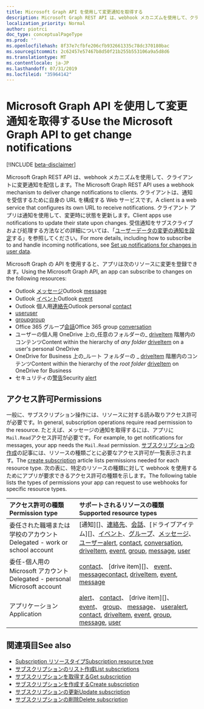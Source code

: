 ```yaml
---
title: Microsoft Graph API を使用して変更通知を取得する
description: Microsoft Graph REST API は、webhook メカニズムを使用して、クライアントに変更通知を配信します。 クライアントは、通知を受信するために自身の URL を構成する Web サービスです。 クライアント アプリは通知を使用して、変更時に状態を更新します。 受信通知をサブスクライブおよび処理する方法などの詳細については、「ユーザーデータの変更の通知を設定する」を参照してください。
localization_priority: Normal
author: piotrci
doc_type: conceptualPageType
ms.prod: ''
ms.openlocfilehash: 8f37e7cfbfe206cfb932661335c78dc370180bac
ms.sourcegitcommit: 2c62457e57467b8d50f21b255b553106a9a5d8d6
ms.translationtype: MT
ms.contentlocale: ja-JP
ms.lasthandoff: 07/31/2019
ms.locfileid: "35964142"
---
```

# <a name="use-the-microsoft-graph-api-to-get-change-notifications"></a><span data-ttu-id="54fb0-106">Microsoft Graph API を使用して変更通知を取得する</span><span class="sxs-lookup"><span data-stu-id="54fb0-106">Use the Microsoft Graph API to get change notifications</span></span>

[!INCLUDE [beta-disclaimer](../../includes/beta-disclaimer.md)]

<span data-ttu-id="54fb0-107">Microsoft Graph REST API は、webhook メカニズムを使用して、クライアントに変更通知を配信します。</span><span class="sxs-lookup"><span data-stu-id="54fb0-107">The Microsoft Graph REST API uses a webhook mechanism to deliver change notifications to clients.</span></span> <span data-ttu-id="54fb0-108">クライアントは、通知を受信するために自身の URL を構成する Web サービスです。</span><span class="sxs-lookup"><span data-stu-id="54fb0-108">A client is a web service that configures its own URL to receive notifications.</span></span> <span data-ttu-id="54fb0-109">クライアント アプリは通知を使用して、変更時に状態を更新します。</span><span class="sxs-lookup"><span data-stu-id="54fb0-109">Client apps use notifications to update their state upon changes.</span></span> <span data-ttu-id="54fb0-110">受信通知をサブスクライブおよび処理する方法などの詳細については、「[ユーザーデータの変更の通知を設定](/graph/webhooks)する」を参照してください。</span><span class="sxs-lookup"><span data-stu-id="54fb0-110">For more details, including how to subscribe to and handle incoming notifications, see [Set up notifications for changes in user data](/graph/webhooks).</span></span>

<span data-ttu-id="54fb0-111">Microsoft Graph の API を使用すると、アプリは次のリソースに変更を登録できます。</span><span class="sxs-lookup"><span data-stu-id="54fb0-111">Using the Microsoft Graph API, an app can subscribe to changes on the following resources:</span></span>

- <span data-ttu-id="54fb0-112">Outlook [メッセージ][]</span><span class="sxs-lookup"><span data-stu-id="54fb0-112">Outlook [message][]</span></span>
- <span data-ttu-id="54fb0-113">Outlook [イベント][]</span><span class="sxs-lookup"><span data-stu-id="54fb0-113">Outlook [event][]</span></span>
- <span data-ttu-id="54fb0-114">Outlook 個人用[連絡先][]</span><span class="sxs-lookup"><span data-stu-id="54fb0-114">Outlook personal [contact][]</span></span>
- <span data-ttu-id="54fb0-115">[user][]</span><span class="sxs-lookup"><span data-stu-id="54fb0-115">[user][]</span></span>
- <span data-ttu-id="54fb0-116">[group][]</span><span class="sxs-lookup"><span data-stu-id="54fb0-116">[group][]</span></span>
- <span data-ttu-id="54fb0-117">Office 365 グループ[会話][]</span><span class="sxs-lookup"><span data-stu-id="54fb0-117">Office 365 group [conversation][]</span></span>
- <span data-ttu-id="54fb0-118">ユーザーの個人用 OneDrive 上の_任意のフォルダーの_ [driveItem][] 階層内のコンテンツ</span><span class="sxs-lookup"><span data-stu-id="54fb0-118">Content within the hierarchy of _any folder_ [driveItem][] on a user's personal OneDrive</span></span>
- <span data-ttu-id="54fb0-119">OneDrive for Business 上の_ルート フォルダーの _ [driveItem][] 階層内のコンテンツ</span><span class="sxs-lookup"><span data-stu-id="54fb0-119">Content within the hierarchy of the _root folder_ [driveItem][] on OneDrive for Business</span></span>
- <span data-ttu-id="54fb0-120">セキュリティの[警告][]</span><span class="sxs-lookup"><span data-stu-id="54fb0-120">Security [alert][]</span></span>

## <a name="permissions"></a><span data-ttu-id="54fb0-121">アクセス許可</span><span class="sxs-lookup"><span data-stu-id="54fb0-121">Permissions</span></span>

<span data-ttu-id="54fb0-122">一般に、サブスクリプション操作には、リソースに対する読み取りアクセス許可が必要です。</span><span class="sxs-lookup"><span data-stu-id="54fb0-122">In general, subscription operations require read permission to the resource.</span></span> <span data-ttu-id="54fb0-123">たとえば、メッセージの通知を取得するには、アプリに`Mail.Read`アクセス許可が必要です。</span><span class="sxs-lookup"><span data-stu-id="54fb0-123">For example, to get notifications for messages, your app needs the `Mail.Read` permission.</span></span> <span data-ttu-id="54fb0-124">[サブスクリプションの作成](../api/subscription-post-subscriptions.md)の記事には、リソースの種類ごとに必要なアクセス許可が一覧表示されます。</span><span class="sxs-lookup"><span data-stu-id="54fb0-124">The [create subscription](../api/subscription-post-subscriptions.md) article lists permissions needed for each resource type.</span></span> <span data-ttu-id="54fb0-125">次の表に、特定のリソースの種類に対して webhook を使用するためにアプリが要求できるアクセス許可の種類を示します。</span><span class="sxs-lookup"><span data-stu-id="54fb0-125">The following table lists the types of permissions your app can request to use webhooks for specific resource types.</span></span>

| <span data-ttu-id="54fb0-126">アクセス許可の種類</span><span class="sxs-lookup"><span data-stu-id="54fb0-126">Permission type</span></span>                        | <span data-ttu-id="54fb0-127">サポートされるリソースの種類</span><span class="sxs-lookup"><span data-stu-id="54fb0-127">Supported resource types</span></span>                                                      |
| :------------------------------------- | :------------------------------------------------------------------------------------ |
| <span data-ttu-id="54fb0-128">委任された職場または学校のアカウント</span><span class="sxs-lookup"><span data-stu-id="54fb0-128">Delegated - work or school account</span></span>     | <span data-ttu-id="54fb0-129">[通知][]、[連絡先][]、[会話][]、[ドライブアイテム][]、[イベント][]、[グループ][]、[メッセージ][]、[ユーザー][]</span><span class="sxs-lookup"><span data-stu-id="54fb0-129">[alert][], [contact][], [conversation][], [driveItem][], [event][], [group][], [message][], [user][]</span></span>|
| <span data-ttu-id="54fb0-130">委任-個人用の Microsoft アカウント</span><span class="sxs-lookup"><span data-stu-id="54fb0-130">Delegated - personal Microsoft account</span></span> | <span data-ttu-id="54fb0-131">[contact][]、 [drive item][]、 [event][]、 [message][]</span><span class="sxs-lookup"><span data-stu-id="54fb0-131">[contact][], [driveItem][], [event][], [message][]</span></span>                                        |
| <span data-ttu-id="54fb0-132">アプリケーション</span><span class="sxs-lookup"><span data-stu-id="54fb0-132">Application</span></span>                            | <span data-ttu-id="54fb0-133">[alert][]、 [contact][]、 [drive item][]、 [event][]、 [group][]、 [message][]、 [user][]</span><span class="sxs-lookup"><span data-stu-id="54fb0-133">[alert][], [contact][], [driveItem][], [event][], [group][], [message][], [user][]</span></span>|

## <a name="see-also"></a><span data-ttu-id="54fb0-134">関連項目</span><span class="sxs-lookup"><span data-stu-id="54fb0-134">See also</span></span>

- [<span data-ttu-id="54fb0-135">Subscription リソースタイプ</span><span class="sxs-lookup"><span data-stu-id="54fb0-135">Subscription resource type</span></span>](subscription.md)
- [<span data-ttu-id="54fb0-136">サブスクリプションのリスト作成</span><span class="sxs-lookup"><span data-stu-id="54fb0-136">List subscriptions</span></span>](../api/subscription-list.md)
- [<span data-ttu-id="54fb0-137">サブスクリプションを取得する</span><span class="sxs-lookup"><span data-stu-id="54fb0-137">Get subscription</span></span>](../api/subscription-get.md)
- [<span data-ttu-id="54fb0-138">サブスクリプションを作成する</span><span class="sxs-lookup"><span data-stu-id="54fb0-138">Create subscription</span></span>](../api/subscription-post-subscriptions.md)
- [<span data-ttu-id="54fb0-139">サブスクリプションの更新</span><span class="sxs-lookup"><span data-stu-id="54fb0-139">Update subscription</span></span>](../api/subscription-update.md)
- [<span data-ttu-id="54fb0-140">サブスクリプションの削除</span><span class="sxs-lookup"><span data-stu-id="54fb0-140">Delete subscription</span></span>](../api/subscription-delete.md)

[連絡先]: ./contact.md
[contact]: ./contact.md
[会話]: ./conversation.md
[conversation]: ./conversation.md
[driveItem]: ./driveitem.md
[イベント]: ./event.md
[event]: ./event.md
[グループ]: ./group.md
[group]: ./group.md
[メッセージ]: ./message.md
[message]: ./message.md
[ユーザー]: ./user.md
[user]: ./user.md
[警告]: ./alert.md
[alert]: ./alert.md
